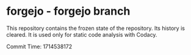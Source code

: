 # forgejo - forgejo branch

This repository contains the frozen state of the repository.
Its history is cleared. It is used only for static code
analysis with Codacy.

Commit Time: 1714538172
